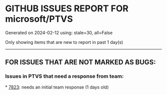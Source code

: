 
# GITHUB ISSUES REPORT FOR microsoft/PTVS


Generated on 2024-02-12 using: stale=30, all=False


Only showing items that are new to report in past 1 day(s)


---

## FOR ISSUES THAT ARE NOT MARKED AS BUGS:


### Issues in PTVS that need a response from team:


\* [7823](https://github.com/microsoft/PTVS/issues/7823 "Unexpected error occured. About Conda env."): needs an initial team response (1 days old)
